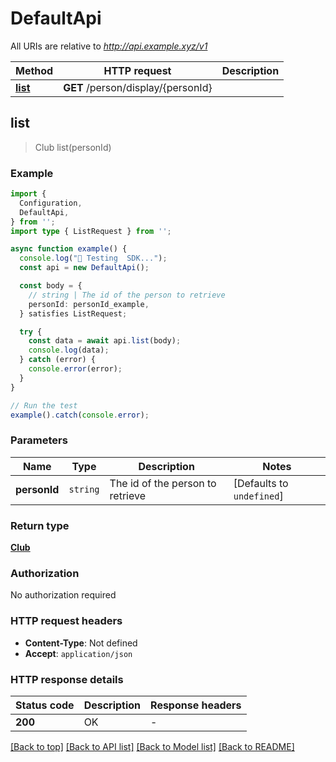 # DefaultApi

All URIs are relative to *http://api.example.xyz/v1*

| Method | HTTP request | Description |
|------------- | ------------- | -------------|
| [**list**](DefaultApi.md#list) | **GET** /person/display/{personId} |  |



## list

> Club list(personId)



### Example

```ts
import {
  Configuration,
  DefaultApi,
} from '';
import type { ListRequest } from '';

async function example() {
  console.log("🚀 Testing  SDK...");
  const api = new DefaultApi();

  const body = {
    // string | The id of the person to retrieve
    personId: personId_example,
  } satisfies ListRequest;

  try {
    const data = await api.list(body);
    console.log(data);
  } catch (error) {
    console.error(error);
  }
}

// Run the test
example().catch(console.error);
```

### Parameters


| Name | Type | Description  | Notes |
|------------- | ------------- | ------------- | -------------|
| **personId** | `string` | The id of the person to retrieve | [Defaults to `undefined`] |

### Return type

[**Club**](Club.md)

### Authorization

No authorization required

### HTTP request headers

- **Content-Type**: Not defined
- **Accept**: `application/json`


### HTTP response details
| Status code | Description | Response headers |
|-------------|-------------|------------------|
| **200** | OK |  -  |

[[Back to top]](#) [[Back to API list]](../README.md#api-endpoints) [[Back to Model list]](../README.md#models) [[Back to README]](../README.md)

